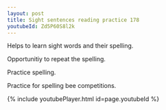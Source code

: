 ```yaml
---
layout: post
title: Sight sentences reading practice 178
youtubeId: Zd5P60S8l2k
---
```

 
 
Helps to learn sight words and their spelling.

Opportunitiy to repeat the spelling. 

Practice spelling. 
 
Practice for spelling bee competitions. 
 
{% include youtubePlayer.html id=page.youtubeId %}
 
 
